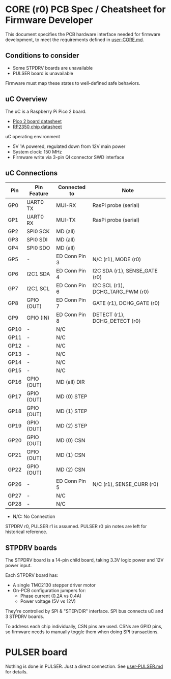 # CORE (r0) PCB Spec / Cheatsheet for Firmware Developer

This document specifies the PCB hardware interface needed for firmware development,
to meet the requirements defined in [user-CORE.md](user-CORE.md).


## Conditions to consider

* Some STPDRV boards are unavailable
* PULSER board is unavailable

Firmware must map these states to well-defined safe behaviors.

## uC Overview

The uC is a Raspberry Pi Pico 2 board.
* [Pico 2 board datasheet](https://datasheets.raspberrypi.com/pico/pico-2-datasheet.pdf)
* [RP2350 chip datasheet](https://datasheets.raspberrypi.com/rp2350/rp2350-datasheet.pdf)

uC operating environment
* 5V 1A powered, regulated down from 12V main power
* System clock: 150 MHz
* Firmware write via 3-pin QI connector SWD interface

## uC Connections

| Pin  | Pin Feature   | Connected to     | Note                                                               |
|------|---------------|------------------|--------------------------------------------------------------------|
| GP0  | UART0 TX      | MUI-RX           | RasPi probe (serial) |
| GP1  | UART0 RX      | MUI-TX           | RasPi probe (serial) |
| GP2  | SPI0 SCK      | MD (all)         | |
| GP3  | SPI0 SDI      | MD (all)         | |
| GP4  | SPI0 SDO      | MD (all)         | |
| GP5  | -             | ED Conn Pin 3    | N/C (r1), MODE (r0) |
| GP6  | I2C1 SDA      | ED Conn Pin 4    | I2C SDA (r1), SENSE_GATE (r0) |
| GP7  | I2C1 SCL      | ED Conn Pin 6    | I2C SCL (r1), DCHG_TARG_PWM (r0) |
| GP8  | GPIO (OUT)    | ED Conn Pin 7    | GATE (r1), DCHG_GATE (r0) |
| GP9  | GPIO (IN)     | ED Conn Pin 8    | DETECT (r1), DCHG_DETECT (r0) |
| GP10 | -             | N/C              | |
| GP11 | -             | N/C              | |
| GP12 | -             | N/C              | |
| GP13 | -             | N/C              | |
| GP14 | -             | N/C              | |
| GP15 | -             | N/C              | |
| GP16 | GPIO (OUT)    | MD (all) DIR     | |
| GP17 | GPIO (OUT)    | MD (0) STEP      | |
| GP18 | GPIO (OUT)    | MD (1) STEP      | |
| GP19 | GPIO (OUT)    | MD (2) STEP      | |
| GP20 | GPIO (OUT)    | MD (0) CSN       | |
| GP21 | GPIO (OUT)    | MD (1) CSN       | |
| GP22 | GPIO (OUT)    | MD (2) CSN       | |
| GP26 | -             | ED Conn Pin 5    | N/C (r1), SENSE_CURR (r0) |
| GP27 | -             | N/C              | |
| GP28 | -             | N/C              | |

* N/C: No Connection

STPDRV r0, PULSER r1 is assumed.
PULSER r0 pin notes are left for historical reference.


## STPDRV boards

The STPDRV board is a 14-pin child board, taking 3.3V logic power and 12V power input.

Each STPDRV board has:
* A single TMC2130 stepper driver motor
* On-PCB configuration jumpers for:
  * Phase current (0.2A vs 0.4A)
  * Power voltage (5V vs 12V)

They're controlled by SPI & "STEP/DIR" interface.
SPI bus connects uC and 3 STPDRV boards.

To address each chip individually, CSN pins are used.
CSNs are GPIO pins, so firmware needs to manually toggle them when doing SPI transactions.

# PULSER board

Nothing is done in PULSER. Just a direct connection.
See [user-PULSER.md](user-PULSER.md) for details.
